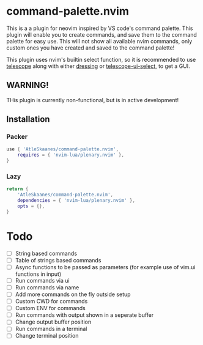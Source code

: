 # command-palette.nvim
This is a a plugin for neovim inspired by VS code's command palette.
This plugin will enable you to create commands, and save them to the command palette for easy use.
This will not show all available nvim commands, only custom ones you have created and saved to the command palette!

This plugin uses nvim's builtin select function, so it is recommended to use [telescope](https://github.com/nvim-telescope/telescope.nvim) along with either [dressing](https://github.com/stevearc/dressing.nvim) or [telescope-ui-select](https://github.com/nvim-telescope/telescope-ui-select.nvim), to get a GUI.

## WARNING!
THis plugin is currently non-functional, but is in active development!

## Installation

### Packer
```lua
use { 'AtleSkaanes/command-palette.nvim',
    requires = { 'nvim-lua/plenary.nvim' },
}
```

### Lazy
```lua
return {
    'AtleSkaanes/command-palette.nvim',
    dependencies = { 'nvim-lua/plenary.nvim' },
    opts = {},
}
```


# Todo
- [ ] String based commands
- [ ] Table of strings based commands
- [ ] Async functions to be passed as parameters (for example use of vim.ui functions in input)
- [ ] Run commands via ui
- [ ] Run commands via name
- [ ] Add more commands on the fly outside setup
- [ ] Custom CWD for commands
- [ ] Custom ENV for commands
- [ ] Run commands with output shown in a seperate buffer
- [ ] Change output buffer position
- [ ] Run commands in a terminal
- [ ] Change terminal position
